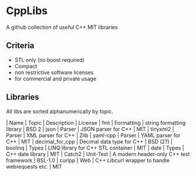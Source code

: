 # CppLibs
A github collection of useful C++ MIT libraries

## Criteria
* STL only (no boost required)
* Compact
* non restrictive software licenses
* for commercial and private usage

## Libraries
All libs are sorted alphanumerically by topic.

| Name | Topic | Description | License 
| fmt | Formatting | string formatting library | BSD 2
| json | Parser | JSON parser for C++ | MIT
| tinyxml2 | Parser | XML parser for C++ | Zlib
| yaml-cpp | Parser | YAML parser for C++ | MIT
| decimal\_for\_cpp | Decimal data type for C++ | BSD \(2?\)
| boolinq | Types | LINQ library for C++ STL container | MIT
| date | Types | C++ date library | MIT 
| Catch2 | Unit-Test | A modern header-only C++ test framework | BSL-1.0
| curlpp | Web | C++ Libcurl wrapper to handle webrequests etc. | MIT
